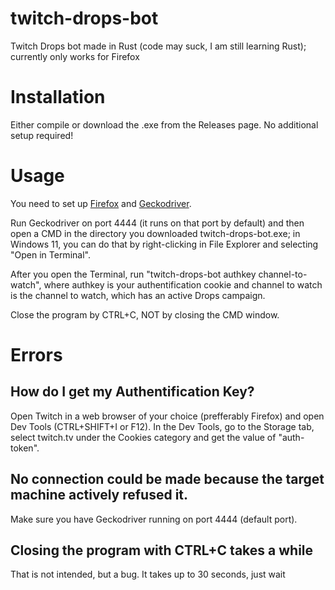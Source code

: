# twitch-drops-bot
Twitch Drops bot made in Rust (code may suck, I am still learning Rust); currently only works for Firefox

# Installation
Either compile or download the .exe from the Releases page. No additional setup required!

# Usage
You need to set up [Firefox](https://www.mozilla.org/ro/firefox/new/) and [Geckodriver](https://github.com/mozilla/geckodriver/releases).

Run Geckodriver on port 4444 (it runs on that port by default) and then open a CMD in the directory you downloaded twitch-drops-bot.exe; in Windows 11, you can do that by right-clicking in File Explorer and selecting "Open in Terminal".

After you open the Terminal, run "twitch-drops-bot authkey channel-to-watch", where authkey is your authentification cookie and channel to watch is the channel to watch, which has an active Drops campaign.

Close the program by CTRL+C, NOT by closing the CMD window.

# Errors
## How do I get my Authentification Key?
Open Twitch in a web browser of your choice (prefferably Firefox) and open Dev Tools (CTRL+SHIFT+I or F12). In the Dev Tools, go to the Storage tab, select twitch.tv under the Cookies category and get the value of "auth-token".

## No connection could be made because the target machine actively refused it.
Make sure you have Geckodriver running on port 4444 (default port).

## Closing the program with CTRL+C takes a while
That is not intended, but a bug. It takes up to 30 seconds, just wait
